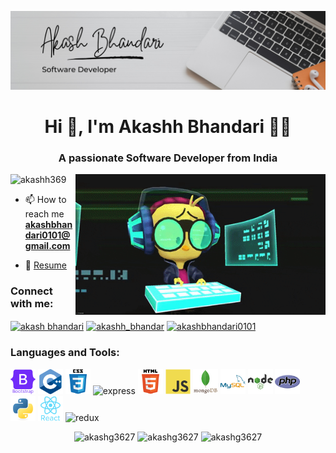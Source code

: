 ![logo](https://github.com/akashh369/akashh369/blob/main/mybanner.png)

<h1 align="center">Hi 👋, I'm Akashh Bhandari 👨‍💻</h1>
<h3 align="center">A passionate Software Developer from India</h3>

<img align="right" alt="coding" width="400" src="https://github.com/akashh369/akashh369/blob/main/code.gif">
<p align="left"> <img src="https://komarev.com/ghpvc/?username=akashh369&label=Profile%20views&color=0e75b6&style=flat" alt="akashh369" /> </p>
 
 

- 📫 How to reach me **akashbhandari0101@gmail.com**

- 📄 [Resume](https://drive.google.com/file/d/1pbnnCW3LEka0Sxh89kL5FqTP13Hdxxdw/view)

<h3 align="left">Connect with me:</h3>
<p align="left">
<a href="https://linkedin.com/in/akash bhandari" target="blank"><img align="center" src="https://raw.githubusercontent.com/rahuldkjain/github-profile-readme-generator/master/src/images/icons/Social/linked-in-alt.svg" alt="akash bhandari" height="30" width="40" /></a>
<a href="https://www.codechef.com/users/akashh_bhandar" target="blank"><img align="center" src="https://cdn.jsdelivr.net/npm/simple-icons@3.1.0/icons/codechef.svg" alt="akashh_bhandar" height="30" width="40" /></a>
<a href="https://www.leetcode.com/akashbhandari0101" target="blank"><img align="center" src="https://raw.githubusercontent.com/rahuldkjain/github-profile-readme-generator/master/src/images/icons/Social/leet-code.svg" alt="akashbhandari0101" height="30" width="40" /></a>
</p>

<h3 align="left">Languages and Tools:</h3>
<p align="left"> <img src="https://raw.githubusercontent.com/devicons/devicon/master/icons/bootstrap/bootstrap-plain-wordmark.svg" alt="bootstrap" width="40" height="40"/>
 <img src="https://raw.githubusercontent.com/devicons/devicon/master/icons/cplusplus/cplusplus-original.svg" alt="cplusplus" width="40" height="40"/>
 <img src="https://raw.githubusercontent.com/devicons/devicon/master/icons/css3/css3-original-wordmark.svg" alt="css3" width="40" height="40"/>
 <img src="https://e7.pngegg.com/pngimages/247/558/png-clipart-node-js-javascript-express-js-npm-react-github-angle-text.png" alt="express" width="40" height="40"/> 
 <img src="https://raw.githubusercontent.com/devicons/devicon/master/icons/html5/html5-original-wordmark.svg" alt="html5" width="40" height="40"/> 
 <img src="https://raw.githubusercontent.com/devicons/devicon/master/icons/javascript/javascript-original.svg" alt="javascript" width="40" height="40"/>
 <img src="https://raw.githubusercontent.com/devicons/devicon/master/icons/mongodb/mongodb-original-wordmark.svg" alt="mongodb" width="40" height="40"/>
 <img src="https://raw.githubusercontent.com/devicons/devicon/master/icons/mysql/mysql-original-wordmark.svg" alt="mysql" width="40" height="40"/> 
 <img src="https://raw.githubusercontent.com/devicons/devicon/master/icons/nodejs/nodejs-original-wordmark.svg" alt="nodejs" width="40" height="40"/>
 <img src="https://raw.githubusercontent.com/devicons/devicon/master/icons/php/php-original.svg" alt="php" width="40" height="40"/> 
 <img src="https://raw.githubusercontent.com/devicons/devicon/master/icons/python/python-original.svg" alt="python" width="40" height="40"/>
 <img src="https://raw.githubusercontent.com/devicons/devicon/master/icons/react/react-original-wordmark.svg" alt="react" width="40" height="40"/>
 <img src="https://static-00.iconduck.com/assets.00/puppeteer-icon-1371x2048-otngklvq.png" alt="redux" width="40" height="40"/> </p>

<!-- 
<p><img align="left" src="https://github-readme-stats.vercel.app/api/top-langs?username=akashh369&show_icons=true&locale=en&layout=compact" alt="akashh369" /></p>

<p>&nbsp;<img align="center" src="https://github-readme-stats.vercel.app/api?username=akashh369&show_icons=true&locale=en" alt="akashh369" /></p>

<p><img align="center" src="https://github-readme-streak-stats.herokuapp.com/?user=akashh369&" alt="akashh369" /></p>
 -->

<p align="center">
	<img
       height="180em"
		src="https://github-readme-stats.vercel.app/api?username=akashh369&show_icons=true&locale=en&theme=radical&count_private=true"
		alt="akashg3627"
	/>
  <img
       height="180em"
		src="https://github-readme-stats.vercel.app/api/top-langs?username=akashh369&show_icons=true&locale=en&layout=compact&theme=radical"
		alt="akashg3627"
	/>
	<img
		src="https://github-readme-streak-stats.herokuapp.com/?user=akashh369&theme=tokyonight"
		alt="akashg3627"
	/>
</p>
